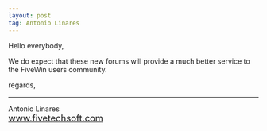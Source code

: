 ```yaml
---
layout: post
tag: Antonio Linares
---
```


Hello everybody, 

We do expect that these new forums will provide a much better service to the FiveWin users community. 

regards, 

<hr style="border-top: 2px solid #eee;">
Antonio Linares <br>
<a href="http://www.fivetechsoft.com" style="font-size: large;">www.fivetechsoft.com</a>
